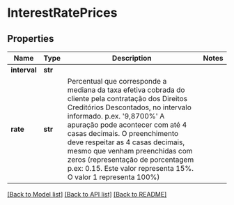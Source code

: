 # InterestRatePrices

## Properties
Name | Type | Description | Notes
------------ | ------------- | ------------- | -------------
**interval** | **str** |  | 
**rate** | **str** | Percentual que corresponde a mediana da taxa efetiva cobrada do cliente pela contratação dos Direitos Creditórios Descontados, no intervalo informado. p.ex. &#x27;9,8700%&#x27; A apuração pode acontecer com até 4 casas decimais. O preenchimento deve respeitar as 4 casas decimais, mesmo que venham preenchidas com zeros (representação de porcentagem p.ex: 0.15. Este valor representa 15%. O valor 1 representa 100%)  | 

[[Back to Model list]](../README.md#documentation-for-models) [[Back to API list]](../README.md#documentation-for-api-endpoints) [[Back to README]](../README.md)

